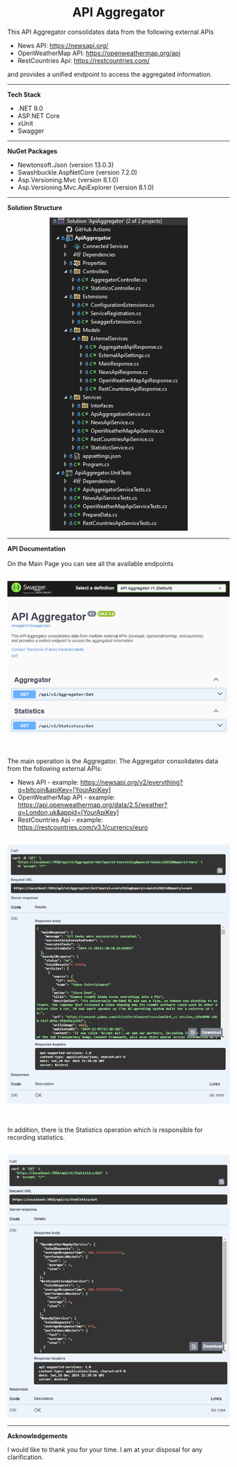 <h1 align="center">API Aggregator</h1>

This API Aggregator consolidates data from the following external APIs<br>
* News API: https://newsapi.org/
* OpenWeatherMap API: https://openweathermap.org/api
* RestCountries Api: https://restcountries.com/

and provides a unified endpoint to access the aggregated information.

<hr />

<strong>Tech Stack</strong>

* .NET 9.0
* ASP.NET Core
* xUnit
* Swagger

<hr />

<strong>NuGet Packages</strong>

* Newtonsoft.Json (version 13.0.3)
* Swashbuckle.AspNetCore (version 7.2.0)
* Asp.Versioning.Mvc (version 8.1.0)
* Asp.Versioning.Mvc.ApiExplorer (version 8.1.0)

<hr />

<strong>Solution Structure</strong>
<p align="center">
  <img src="https://github.com/fanis-kar/ApiAggregator/blob/master/Images/solution-structure.png" />
</p>

<hr />

<strong>API Documentation</strong>
<br><br>
On the Main Page you can see all the available endpoints <br><br>

<p align="center">
  <img src="https://github.com/fanis-kar/ApiAggregator/blob/master/Images/swagger-main.png" width="780" />
</p>

<br><br>
The main operation is the Aggregator. The Aggregator consolidates data from the following external APIs:
* News API - example: https://newsapi.org/v2/everything?q=bitcoin&apiKey=[YourApiKey]
* OpenWeatherMap API - example: https://api.openweathermap.org/data/2.5/weather?q=London,uk&appid=[YourApiKey]
* RestCountries Api - example: https://restcountries.com/v3.1/currency/euro
<br><br>
  
<p align="center">  
  <img src="https://github.com/fanis-kar/ApiAggregator/blob/master/Images/swagger-aggregator-response.png" width="780" />
</p>

<br><br>
In addition, there is the Statistics operation which is responsible for recording statistics.
<br><br>
  
<p align="center">  
  <img src="https://github.com/fanis-kar/ApiAggregator/blob/master/Images/swagger-stats-response.png" width="780" />
</p>

<hr />

<strong>Acknowledgements</strong>

I would like to thank you for your time. I am at your disposal for any clarification.
